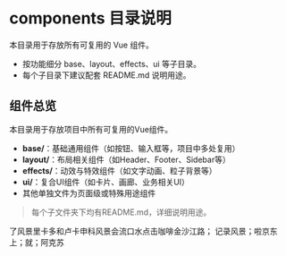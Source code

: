 # components 目录说明

本目录用于存放所有可复用的 Vue 组件。

- 按功能细分 base、layout、effects、ui 等子目录。
- 每个子目录下建议配套 README.md 说明用途。

## 组件总览

本目录用于存放项目中所有可复用的Vue组件。

- **base/**：基础通用组件（如按钮、输入框等，项目中多处复用）
- **layout/**：布局相关组件（如Header、Footer、Sidebar等）
- **effects/**：动效与特效组件（如文字动画、粒子背景等）
- **ui/**：复合UI组件（如卡片、画廊、业务相关UI）
- 其他单独文件为页面级或特殊用途组件

> 每个子文件夹下均有README.md，详细说明用途。 

了风景里卡多和卢卡申科风景会流口水点击咖啡金沙江路； 记录风景；啦京东上；就；阿克苏

